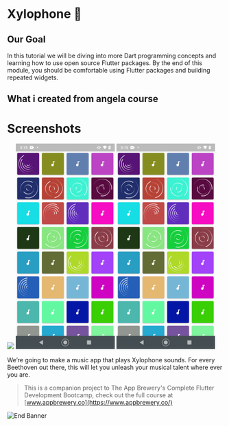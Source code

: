 
# Xylophone 🎹

## Our Goal

In this tutorial we will be diving into more Dart programming concepts and learning how to use open source Flutter packages. By the end of this module, you should be comfortable using Flutter packages and building repeated widgets.


## What i created from angela course

# Screenshots
 <img height="480px" src="images/8.png"> <img height="480px" src="images/appscreen.png">  <img height="480px" src="images/appscreen.png">

We’re going to make a music app that plays Xylophone sounds. For every Beethoven out there, this will let you unleash your musical talent where ever you are. 



>This is a companion project to The App Brewery's Complete Flutter Development Bootcamp, check out the full course at [www.appbrewery.co](https://www.appbrewery.co/)

![End Banner](https://github.com/londonappbrewery/Images/blob/master/readme-end-banner.png)
